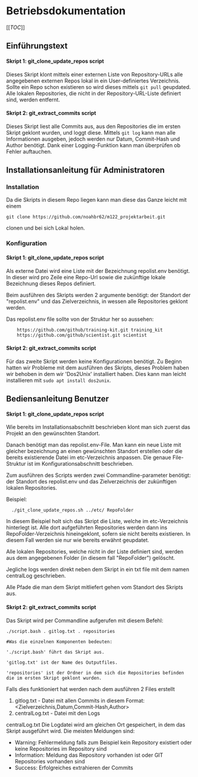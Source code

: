 # Betriebsdokumentation
[[_TOC_]]
## Einführungstext 

#### Skript 1: git_clone_update_repos script

Dieses Skript klont mittels einer externen Liste von Repository-URLs alle angegebenen externen Repos lokal in ein User-definiertes Verzeichnis. Sollte ein Repo schon existieren so wird dieses mittels ```git pull``` geupdated. Alle lokalen Repositories, die nicht in der Repository-URL-Liste definiert sind, werden entfernt. 

#### Skript 2: git_extract_commits script

Dieses Skript liest alle Commits aus, aus den Repositories die im ersten Skript geklont wurden, und loggt diese. Mittels ```git log``` kann man alle Informationen ausgeben, jedoch werden nur Datum, Commit-Hash und Author benötigt. Dank einer Logging-Funktion kann man überprüfen ob Fehler auftauchen.


## Installationsanleitung für Administratoren

### Installation

Da die Skripts in diesem Repo liegen kann man diese das Ganze leicht mit einem 
        
    git clone https://github.com/noahbr62/m122_projektarbeit.git

clonen und bei sich Lokal holen.

### Konfiguration

#### Skript 1: git_clone_update_repos script

Als externe Datei wird eine Liste mit der Bezeichnung repolist.env benötigt. In dieser wird pro Zeile eine Repo-Url sowie die zukünftige lokale Bezeichnung dieses Repos definiert. 

Beim ausführen des Skripts werden 2 argumente benötigt: der Standort der "repolist.env" und das Zielverzeichnis, in wessen alle Repositories geklont werden.

Das repolist.env file sollte von der Struktur her so aussehen:

        https://github.com/github/training-kit.git training_kit
        https://github.com/github/scientist.git scientist

#### Skript 2: git_extract_commits script

Für das zweite Skript werden keine Konfigurationen benötigt. Zu Beginn hatten wir Probleme mit dem ausführen des Skripts, dieses Problem haben wir behoben in dem wir 'Dos2Unix' installiert haben. Dies kann man leicht installieren mit ```sudo apt install dos2unix```.

## Bediensanleitung Benutzer

#### Skript 1: git_clone_update_repos script

Wie bereits im Installationsabschnitt beschrieben klont man sich zuerst das Projekt an den gewünschten Standort. 

Danach benötigt man das repolist.env-File. Man kann ein neue Liste mit gleicher bezeichnung an einen gewünschten Standort erstellen oder die bereits existierende Datei im etc-Verzeichnis anpassen. Die genaue File-Struktur ist im Konfigurationsabschnitt beschrieben.

Zum ausführen des Scripts werden zwei Commandline-parameter benötigt: der Standort des repolist.env und das Zielverzeichnis der zukünftigen lokalen Repositories.

Beispiel:

      ./git_clone_update_repos.sh ../etc/ RepoFolder
      
In diesem Beispiel holt sich das Skript die Liste, welche im etc-Verzeichnis hinterlegt ist. Alle dort aufgeführten Repositories werden dann ins RepoFolder-Verzeichnis hineingeklont, sofern sie nicht bereits existieren. In diesem Fall werden sie nur wie bereits erwähnt geupdatet.

Alle lokalen Repositories, welche nicht in der Liste definiert sind, werden aus dem angegebenen Folder (in diesem fall "RepoFolder") gelöscht.

Jegliche logs werden direkt neben dem Skript in ein txt file mit dem namen centralLog geschrieben.

Alle Pfade die man dem Skript mitliefert gehen vom Standort des Skripts aus.

#### Skript 2: git_extract_commits script

Das Skript wird per Commandline aufgerufen mit diesem Befehl:
```
./script.bash . gitlog.txt . repositories

#Was die einzelnen Komponenten bedeuten:

'./script.bash' führt das Skript aus.

'gitlog.txt' ist der Name des Outputfiles.

'repositories' ist der Ordner in dem sich die Repositories befinden die im ersten Skript geklont wurden.
```

Falls dies funktioniert hat werden nach dem ausführen 2 Files erstellt
1. gitlog.txt - Datei mit allen Commits in diesem Format:<Zielverzeichnis,Datum,Commit-Hash,Author>
2. centralLog.txt - Datei mit den Logs
        
centralLog.txt
Die Logdatei wird am gleichen Ort gespeichert, in dem das Skript ausgeführt wird. Die meisten Meldungen sind:
- Warning: Fehlermeldung falls zum Beispiel kein Repository existiert oder keine Repositories im Repository sind
- Information: Meldung das Repository vorhanden ist oder GIT Repositories vorhanden sind
- Success: Erfolgreiches extrahieren der Commits

